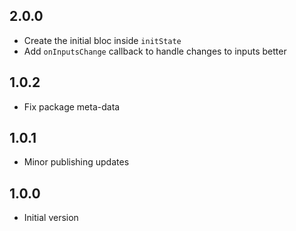 ## 2.0.0

- Create the initial bloc inside `initState`
- Add `onInputsChange` callback to handle changes to inputs better

## 1.0.2

- Fix package meta-data

## 1.0.1

- Minor publishing updates

## 1.0.0

- Initial version
